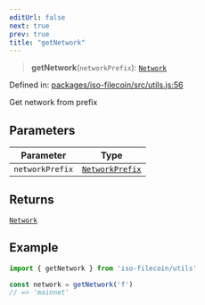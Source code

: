 ```yaml
---
editUrl: false
next: true
prev: true
title: "getNetwork"
---
```


> **getNetwork**(`networkPrefix`): [`Network`](/api/iso-filecoin/types/type-aliases/network/)

Defined in: [packages/iso-filecoin/src/utils.js:56](https://github.com/hugomrdias/filecoin/blob/main/packages/iso-filecoin/src/utils.js#L56)

Get network from prefix

## Parameters

| Parameter | Type |
| ------ | ------ |
| `networkPrefix` | [`NetworkPrefix`](/api/iso-filecoin/utils/type-aliases/networkprefix/) |

## Returns

[`Network`](/api/iso-filecoin/types/type-aliases/network/)

## Example

```ts twoslash
import { getNetwork } from 'iso-filecoin/utils'

const network = getNetwork('f')
// => 'mainnet'
